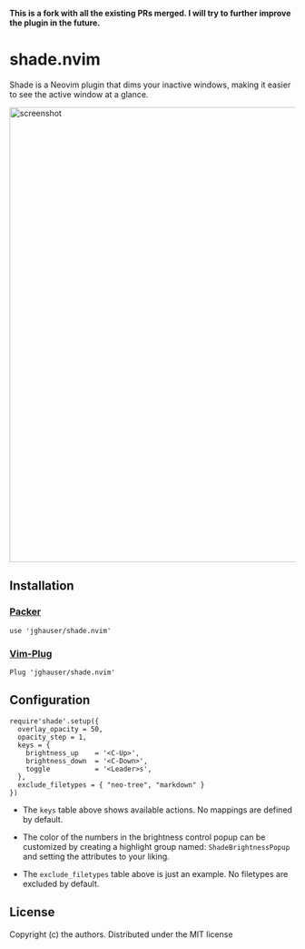 **This is a fork with all the existing PRs merged. I will try to further improve the plugin in the future.**

# shade.nvim

Shade is a Neovim plugin that dims your inactive windows, making it easier to see the active window at a glance.

<img src="https://raw.githubusercontent.com/sunjon/images/master/shade_demo.gif" alt="screenshot" width="800"/>

## Installation

### [Packer](https://github.com/wbthomason/packer.nvim) 

```
use 'jghauser/shade.nvim'
```
### [Vim-Plug](https://github.com/junegunn/vim-plug)

```
Plug 'jghauser/shade.nvim'
```

## Configuration

```
require'shade'.setup({
  overlay_opacity = 50,
  opacity_step = 1,
  keys = {
    brightness_up    = '<C-Up>',
    brightness_down  = '<C-Down>',
    toggle           = '<Leader>s',
  },
  exclude_filetypes = { "neo-tree", "markdown" }
})
```

* The `keys` table above shows available actions. No mappings are defined by default.

* The color of the numbers in the brightness control popup can be customized by creating a highlight group named: `ShadeBrightnessPopup` and setting the attributes to your liking.

* The `exclude_filetypes` table above is just an example. No filetypes are excluded by default.

## License

Copyright (c) the authors. Distributed under the MIT license

